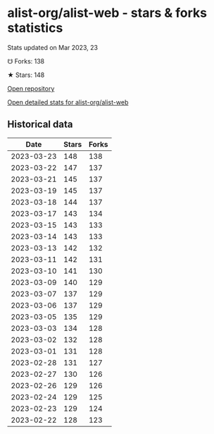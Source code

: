 # alist-org/alist-web - stars & forks statistics

Stats updated on Mar 2023, 23

☋ Forks: 138

★ Stars: 148

[Open repository](https://github.com/alist-org/alist-web)

[Open detailed stats for alist-org/alist-web](https://reviewgithub.com/rep/alist-org/alist-web)

## Historical data
| Date | Stars | Forks |
|------|-------|-------|
| 2023-03-23 | 148 | 138 | 
| 2023-03-22 | 147 | 137 | 
| 2023-03-21 | 145 | 137 | 
| 2023-03-19 | 145 | 137 | 
| 2023-03-18 | 144 | 137 | 
| 2023-03-17 | 143 | 134 | 
| 2023-03-15 | 143 | 133 | 
| 2023-03-14 | 143 | 133 | 
| 2023-03-13 | 142 | 132 | 
| 2023-03-11 | 142 | 131 | 
| 2023-03-10 | 141 | 130 | 
| 2023-03-09 | 140 | 129 | 
| 2023-03-07 | 137 | 129 | 
| 2023-03-06 | 137 | 129 | 
| 2023-03-05 | 135 | 129 | 
| 2023-03-03 | 134 | 128 | 
| 2023-03-02 | 132 | 128 | 
| 2023-03-01 | 131 | 128 | 
| 2023-02-28 | 131 | 127 | 
| 2023-02-27 | 130 | 126 | 
| 2023-02-26 | 129 | 126 | 
| 2023-02-24 | 129 | 125 | 
| 2023-02-23 | 129 | 124 | 
| 2023-02-22 | 128 | 123 | 


